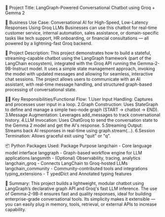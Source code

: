 📌 Project Title:
LangGraph-Powered Conversational Chatbot using Groq + Gemma 2

🏢 Business Use Case:
Conversational AI for High-Speed, Low-Latency Responses Using Groq LLMs
Businesses can use this chatbot for real-time customer service, internal automation, sales assistance, or domain-specific tasks like tech support, HR onboarding, or financial consultations — all powered by a lightning-fast Groq backend.

🧾 Project Description:
This project demonstrates how to build a stateful, streaming-capable chatbot using the LangGraph framework (part of the LangChain ecosystem), integrated with the Groq API running the Gemma-2-9B-Instruct model. It uses a simple state management approach, invoking the model with updated messages and allowing for seamless, interactive chat sessions.
The project allows users to communicate with an AI assistant, with real-time message handling, and structured graph-based processing of conversational state.

🧑‍💻 Key Responsibilities/Functional Flow:
1.User Input Handling: Captures and processes user input in a loop.
2.Graph Construction: Uses StateGraph to define and manage a simple two-node graph (START -> chatbot -> END).
3.Message Augmentation: Leverages add_messages to track conversational history.
4.LLM Invocation: Uses ChatGroq to send the conversation state to the Gemma 2 model and get the AI's response.
5.Streaming Output: Streams back AI responses in real-time using graph.stream(...).
6.Session Termination: Allows graceful exit using "quit" or "q".

📦 Python Packages Used:
Package	                        Purpose
langchain            -	        Core language model interface
langgraph	           -          Graph-based workflow engine for LLM applications
langsmith            -          (Optional) Observability, tracing, analytics
langchain_groq	     -          Connects LangChain to Groq-hosted LLMs
langchain_community  -	        Community-contributed tools and integrations
typing_extensions	   -   T      ypedDict and Annotated typing features


📝 Summary:
This project builds a lightweight, modular chatbot using LangGraph’s declarative graph API and Groq's fast LLM inference. The use of Gemma-2-9B-it ensures fast and quality responses, ideal for building enterprise-grade conversational tools. Its simplicity makes it extensible — you can easily plug in memory, tools, retrieval, or external APIs to increase capability.




















